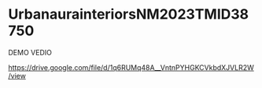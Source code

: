 # UrbanaurainteriorsNM2023TMID38750


DEMO VEDIO

https://drive.google.com/file/d/1q6RUMq48A__VntnPYHGKCVkbdXJVLR2W/view
